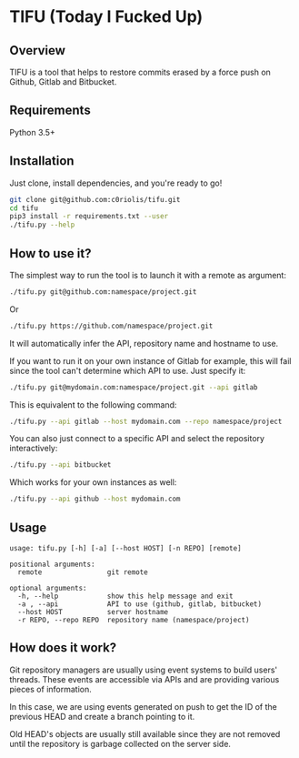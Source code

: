 # TIFU (Today I Fucked Up)

## Overview

TIFU is a tool that helps to restore commits erased by a force push on
Github, Gitlab and Bitbucket.

## Requirements

Python 3.5+

## Installation

Just clone, install dependencies, and you're ready to go!

```bash
git clone git@github.com:c0riolis/tifu.git
cd tifu
pip3 install -r requirements.txt --user
./tifu.py --help
```

## How to use it?

The simplest way to run the tool is to launch it with a remote as argument:

```bash
./tifu.py git@github.com:namespace/project.git
```

Or

```bash
./tifu.py https://github.com/namespace/project.git
```

It will automatically infer the API, repository name and hostname to use.

If you want to run it on your own instance of Gitlab for example, this will
fail since the tool can't determine which API to use. Just specify it:

```bash
./tifu.py git@mydomain.com:namespace/project.git --api gitlab
```

This is equivalent to the following command:

```bash
./tifu.py --api gitlab --host mydomain.com --repo namespace/project
```

You can also just connect to a specific API and select the repository
interactively:

```bash
./tifu.py --api bitbucket
```

Which works for your own instances as well:

```bash
./tifu.py --api github --host mydomain.com
```

## Usage

```raw
usage: tifu.py [-h] [-a] [--host HOST] [-n REPO] [remote]

positional arguments:
  remote                git remote

optional arguments:
  -h, --help            show this help message and exit
  -a , --api            API to use (github, gitlab, bitbucket)
  --host HOST           server hostname
  -r REPO, --repo REPO  repository name (namespace/project)
```

## How does it work?

Git repository managers are usually using event systems to build users' threads.
These events are accessible via APIs and are providing various pieces of information.

In this case, we are using events generated on push to get the ID of the
previous HEAD and create a branch pointing to it.

Old HEAD's objects are usually still available since they are not removed until
the repository is garbage collected on the server side.
